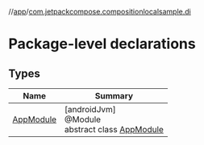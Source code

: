 //[app](../../index.md)/[com.jetpackcompose.compositionlocalsample.di](index.md)

# Package-level declarations

## Types

| Name | Summary |
|---|---|
| [AppModule](-app-module/index.md) | [androidJvm]<br>@Module<br>abstract class [AppModule](-app-module/index.md) |
